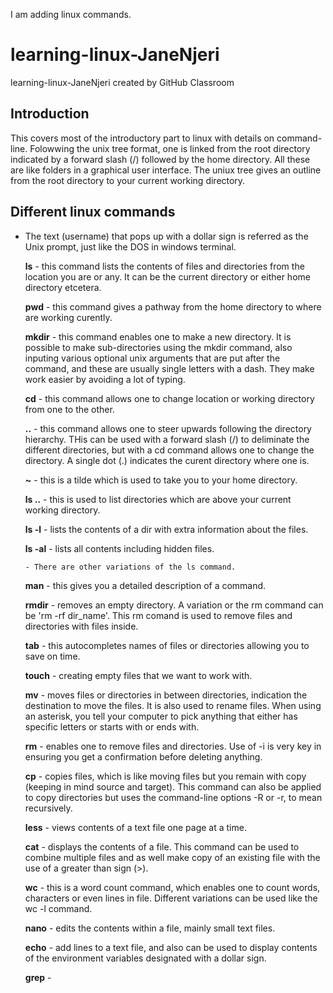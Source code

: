 I am adding linux commands.
# learning-linux-JaneNjeri
learning-linux-JaneNjeri created by GitHub Classroom

##    Introduction
This covers most of the introductory part to linux with details on command-line. Folowwing the unix tree format, one is linked from  the root directory indicated by a forward slash (/) followed by the home directory. All these are like folders in a graphical user interface. The uniux tree gives an outline from the root directory to your current working directory.

##    Different linux commands
 - The text (username) that pops up with a dollar sign is referred as the Unix prompt, just like the DOS in windows terminal.

    **ls** - this command lists the contents of files and directories from the location you are or any.
             It can be the current directory or either home directory etcetera.
    
    **pwd** - this command gives a pathway from the home directory to where are working curently.
    
    **mkdir** - this command enables one to make a new directory. 
                It is possible to make sub-directories using the mkdir command, also inputing various optional unix arguments that              are put after the command, and these are usually single letters with a dash. They make work easier by avoiding a lot of typing.
                
    **cd** - this command allows one to change location or working directory from one to the other.
    
    **..** - this command allows one to steer upwards following the directory hierarchy. THis can be used with a forward slash (/) to deliminate the different directories, but with a cd command allows one to change the directory. A single dot (.) indicates the curent directory where one is. 
    
    **~** - this is a tilde which is used to take you to your home directory.
    
    **ls ..** - this is used to list directories which are above your current working directory.
    
    **ls -l** - lists the contents of a dir with extra information about the files.
    
    **ls -al** - lists all contents including hidden files. 
       
       - There are other variations of the ls command.
    
    **man** - this gives you a detailed description of a command.
    
    **rmdir** - removes an empty directory. A variation or the rm command can be 'rm -rf dir_name'. This rm comand is used to remove files and directories with files inside.
    
    **tab** - this autocompletes names of files or directories allowing you to save on time.
    
    **touch** - creating empty files that we want to work with.
    
    **mv** - moves files or directories in between directories, indication the destination to move the files. It is also used to rename files. When using an asterisk, you tell your computer to pick anything that either has specific letters or starts with or ends with.
    
    **rm** - enables one to remove files and directories. Use of -i is very key in ensuring you get a confirmation before deleting anything.
    
    **cp** - copies files, which is like moving files but you remain with copy (keeping in mind source and target). This command can also be applied to copy directories but uses the command-line options -R or -r, to mean recursively.
    
    **less** - views contents of a text file one page at a time.
    
    **cat** - displays the contents of a file. This command can be used to combine multiple files and as well make copy of an existing file with the use of a greater than sign (>).
    
    **wc** - this is a word count command, which enables one to count words, characters or even lines in file. Different variations can be used like the wc -l command.
    
    **nano** - edits the contents within a file, mainly small text files.
    
    **echo** - add lines to a text file, and also can be used to display contents of the environment variables designated with a dollar sign.
    
    **grep** - 
    
    
    
   
